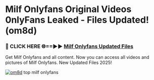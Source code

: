 # Milf Onlyfans Original Videos 0nlyFans Leaked - Files Updated! (om8d)

<h3>🔴 CLICK HERE 🌐==►► <a href="https://tinyurl.com/2wckxsce" rel="nofollow">Milf Onlyfans Updated Files</a></h3>

Get Milf Onlyfans and all content. Now you can access all videos and pictures of Milf Onlyfans. New Updated Files 2025!

[![om8d](https://i.imgur.com/AFduVYN.gif)](https://tinyurl.com/2wckxsce)
top milf onlyfans